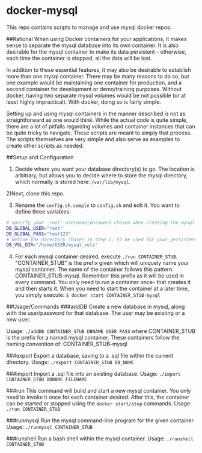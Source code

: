# docker-mysql
This repo contains scripts to manage and use mysql docker repos:

##Rational
When using Docker containers for your applications, it makes sense to separate the mysql database into its own
container. It is also desirable for the mysql container to make its data persistent - otherwise, each time the
container is stopped, all the data will be lost. 

In addition to these essential features, it may also be desirable to establish more than one mysql container.
There may be many reasons to do so, but one example would be maintaining one container for production,
and a second container for development or demo/training purposes. Without docker, having two separate mysql
volumes would be not possible (or at least highly impractical). With docker, doing so is fairly simple.

Setting up and using mysql containers in the manner described is not as straightforward as one would think.
While the actual code is quite simple, there are a lot of pitfalls regarding volumes and container instances
that can be quite tricky to navigate. These scripts are meant to simply that process. The scripts themselves
are very simple and also serve as examples to create other scripts as needed.

##Setup and Configuration
1) Decide where you want your database directory(s) to go. The location is arbitrary, but allows you to decide
where to store the mysql directory, which normally is stored here: `/var/lib/mysql`.

2)Next, clone this repo.

3) Rename the `config.sh.sample` to `config.sh` and edit it. You want to define three variables:
```bash
# specify your 'root' username/password chosen when creating the mysql docker container
DB_GLOBAL_USER="root" 
DB_GLOBAL_PASS="test123"
# define the directory chosen in step 1, to be used for your persistent mysql volumes
DB_VOL_DIR="/home/USER/mysql_vols"
```

4) For each mysql container desired, execute `./run CONTAINER_STUB`. "CONTAINER_STUB" is the prefix given which
will uniquely name your mysql container. The name of the container follows this pattern: CONTAINER_STUB-mysql.
Remember this prefix as it will be used in every command. You only need to run a container once- that creates it
and then starts it. When you need to start the container at a later time, you simply execute:
`$ docker start CONTAINER_STUB-mysql`

##Usage/Commands
###addDB
Create a new database in mysql, along with the user/password for that database. The user may be existing or a new user.

Usage: `./addDB CONTAINER_STUB DBNAME USER PASS`
  where CONTAINER_STUB is the prefix for a named mysql container. These containers follow the naming convention of:
    CONTAINER_STUB-mysql
    
###export
Export a database, saving to a .sql file within the current directory.
  Usage: `./export CONTAINER_STUB DB_NAME`

###import
Import a .sql file into an existing database.
  Usage: `./import CONTAINER_STUB DBNAME FILENAME`

###run
This command will build and start a new mysql container. You only need to invoke it once for each container
desired. After this, the container can be started or stopped using the `docker start/stop` commands.
  Usage: `./run CONTAINER_STUB`
  
###runmysql
Run the mysql command-line program for the given container.
  Usage: `./runmysql CONTAINER_STUB`
  
###runshell
Run a bash shell within the mysql container.
  Usage: `./runshell CONTAINER_STUB`

